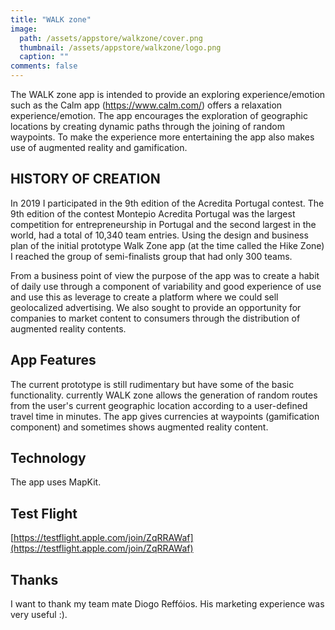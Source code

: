 ```yaml
---
title: "WALK zone"
image:
  path: /assets/appstore/walkzone/cover.png
  thumbnail: /assets/appstore/walkzone/logo.png
  caption: ""
comments: false
---
```


The WALK zone app is intended to provide an exploring experience/emotion such as the Calm app (https://www.calm.com/) offers a relaxation experience/emotion.
The app encourages the exploration of geographic locations by creating dynamic paths through the joining of random waypoints.
To make the experience more entertaining the app also makes use of augmented reality and gamification.

## HISTORY OF CREATION

In 2019 I participated in the 9th edition of the Acredita Portugal contest.
The 9th edition of the contest Montepio Acredita Portugal was the largest competition for entrepreneurship in Portugal
and the second largest in the world, had a total of 10,340 team entries.
Using the design and business plan of the initial prototype Walk Zone app (at the time called the Hike Zone) I reached the group of semi-finalists group that had only 300 teams.

From a business point of view the purpose of the app was to create a habit of daily use through a component of variability and good experience of use and use this as leverage to create a platform where we could sell geolocalized advertising.
We also sought to provide an opportunity for companies to market content to consumers through the distribution of augmented reality contents.

## App Features

The current prototype is still rudimentary but have some of the basic functionality.
currently WALK zone allows the generation of random routes from the user's current geographic location according to a user-defined travel time in minutes.
The app gives currencies at waypoints (gamification component) and sometimes shows augmented reality content.

## Technology

The app uses MapKit.

## Test Flight

[https://testflight.apple.com/join/ZqRRAWaf](https://testflight.apple.com/join/ZqRRAWaf)

## Thanks

I want to thank my team mate Diogo Reffóios. His marketing experience was very useful :).
